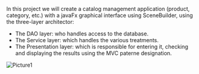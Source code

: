 In this project we will create a catalog management application (product, category, etc.) with a javaFx graphical interface using SceneBuilder, using the three-layer architector:
* The DAO layer: who handles access to the database.
* The Service layer: which handles the various treatments.
* The Presentation layer: which is responsible for entering it, checking and displaying the results using the MVC paterne designation. 

![Picture1](https://user-images.githubusercontent.com/102489525/235124679-9ef25dfe-d56f-4909-a94b-1bd4199f5d71.jpg)


